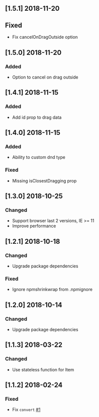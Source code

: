 ## [1.5.1] 2018-11-20
## Fixed
- Fix cancelOnDragOutside option

## [1.5.0] 2018-11-20
### Added
- Option to cancel on drag outside

## [1.4.1] 2018-11-15
### Added
- Add id prop to drag data

## [1.4.0] 2018-11-15
### Added
- Ability to custom dnd type
### Fixed
- Missing isClosestDragging prop

## [1.3.0] 2018-10-25
### Changed
- Support browser last 2 versions, IE >= 11
- Improve performance

## [1.2.1] 2018-10-18
### Changed
- Upgrade package dependencies
### Fixed
- Ignore npmshrinkwrap from .npmignore

## [1.2.0] 2018-10-14
### Changed
- Upgrade package dependencies

## [1.1.3] 2018-03-22
### Changed
- Use stateless function for Item

## [1.1.2] 2018-02-24
### Fixed
- Fix `convert` [#1](https://github.com/lytc/react-sortly/issues/1)
